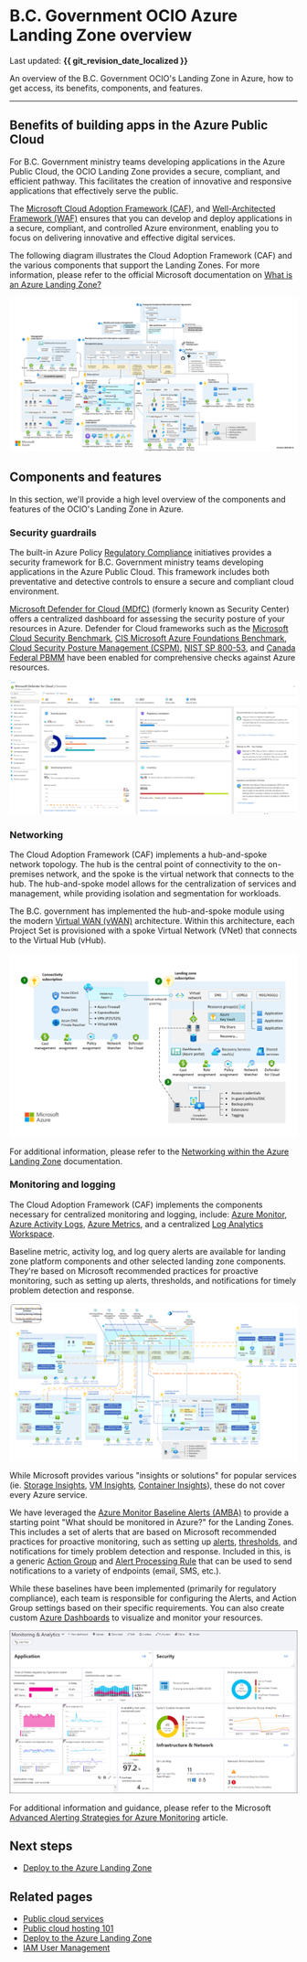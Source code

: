 # B.C. Government OCIO Azure Landing Zone overview

Last updated: **{{ git_revision_date_localized }}**

An overview of the B.C. Government OCIO's Landing Zone in Azure, how to get access, its benefits, components, and features.

---

## Benefits of building apps in the Azure Public Cloud

For B.C. Government ministry teams developing applications in the Azure Public Cloud, the OCIO Landing Zone provides a secure, compliant, and efficient pathway. This facilitates the creation of innovative and responsive applications that effectively serve the public.

The [Microsoft Cloud Adoption Framework (CAF)](https://learn.microsoft.com/en-us/azure/cloud-adoption-framework/overview), and [Well-Architected Framework (WAF)](https://learn.microsoft.com/en-us/azure/well-architected/what-is-well-architected-framework) ensures that you can develop and deploy applications in a secure, compliant, and controlled Azure environment, enabling you to focus on delivering innovative and effective digital services.

The following diagram illustrates the Cloud Adoption Framework (CAF) and the various components that support the Landing Zones. For more information, please refer to the official Microsoft documentation on [What is an Azure Landing Zone?](https://learn.microsoft.com/en-us/azure/cloud-adoption-framework/ready/landing-zone/)

[![Microsoft Azure Landing Zone Architecture](../images/azure-landing-zone-architecture-diagram-hub-spoke.svg "Microsoft Azure Landing Zone Architecture")](https://learn.microsoft.com/en-us/azure/cloud-adoption-framework/ready/enterprise-scale/media/azure-landing-zone-architecture-diagram-hub-spoke.svg#lightbox)

## Components and features

In this section, we'll provide a high level overview of the components and features of the OCIO's Landing Zone in Azure.

### Security guardrails

The built-in Azure Policy [Regulatory Compliance](https://learn.microsoft.com/en-us/azure/governance/policy/samples/built-in-initiatives#regulatory-compliance) initiatives provides a security framework for B.C. Government ministry teams developing applications in the Azure Public Cloud. This framework includes both preventative and detective controls to ensure a secure and compliant cloud environment.

[Microsoft Defender for Cloud (MDfC)](https://learn.microsoft.com/en-us/azure/defender-for-cloud/defender-for-cloud-introduction) (formerly known as Security Center) offers a centralized dashboard for assessing the security posture of your resources in Azure. Defender for Cloud frameworks such as the [Microsoft Cloud Security Benchmark](https://learn.microsoft.com/en-us/security/benchmark/azure/overview), [CIS Microsoft Azure Foundations Benchmark](https://learn.microsoft.com/en-us/azure/governance/policy/samples/cis-azure-2-0-0), [Cloud Security Posture Management (CSPM)](https://learn.microsoft.com/en-us/azure/defender-for-cloud/concept-cloud-security-posture-management), [NIST SP 800-53](https://learn.microsoft.com/en-us/azure/governance/policy/samples/nist-sp-800-53-r5), and [Canada Federal PBMM](https://learn.microsoft.com/en-us/azure/governance/policy/samples/canada-federal-pbmm) have been enabled for comprehensive checks against Azure resources.

[![Defender for Cloud Overview](../images/defender-for-cloud-overview.png "Defender for Cloud Overview")](https://learn.microsoft.com/en-us/azure/reusable-content/ce-skilling/azure/media/defender-for-cloud/overview.png#lightbox)

### Networking

The Cloud Adoption Framework (CAF) implements a hub-and-spoke network topology. The hub is the central point of connectivity to the on-premises network, and the spoke is the virtual network that connects to the hub. The hub-and-spoke model allows for the centralization of services and management, while providing isolation and segmentation for workloads.

The B.C. government has implemented the hub-and-spoke module using the modern [Virtual WAN (vWAN)](https://learn.microsoft.com/en-us/azure/virtual-wan/virtual-wan-about) architecture. Within this architecture, each Project Set is provisioned with a spoke Virtual Network (VNet) that connects to the Virtual Hub (vHub).

[![Virtual WAN Network Topology](../images/virtual-wan-topology.png "Virtual WAN Network Topology")](https://learn.microsoft.com/en-us/azure/cloud-adoption-framework/ready/azure-best-practices/media/virtual-wan-topology.png#lightbox)

For additional information, please refer to the [Networking within the Azure Landing Zone](../design-build-deploy/networking.md) documentation.

### Monitoring and logging

The Cloud Adoption Framework (CAF) implements the components necessary for centralized monitoring and logging, include: [Azure Monitor](https://learn.microsoft.com/en-us/azure/azure-monitor/overview), [Azure Activity Logs](https://learn.microsoft.com/en-us/azure/azure-monitor/essentials/activity-log-insights), [Azure Metrics](https://learn.microsoft.com/en-us/azure/azure-monitor/essentials/data-platform-metrics), and a centralized [Log Analytics Workspace](https://learn.microsoft.com/en-us/azure/azure-monitor/logs/log-analytics-workspace-overview).

Baseline metric, activity log, and log query alerts are available for landing zone platform components and other selected landing zone components. They're based on Microsoft recommended practices for proactive monitoring, such as setting up alerts, thresholds, and notifications for timely problem detection and response.

[![Azure Monitor Baseline Alerts](../images/azure-monitor-baseline-alerts-policy-initiative-flow.svg "Azure Monitor Baseline Alerts")](https://learn.microsoft.com/en-us/azure/cloud-adoption-framework/ready/landing-zone/design-area/media/azure-monitor-baseline-alerts-policy-initiative-flow.svg#lightbox)

While Microsoft provides various "insights or solutions" for popular services (ie. [Storage Insights](https://learn.microsoft.com/en-us/azure/storage/common/storage-insights-overview), [VM Insights](https://learn.microsoft.com/en-us/azure/azure-monitor/vm/vminsights-overview), [Container Insights](https://learn.microsoft.com/en-us/azure/azure-monitor/containers/container-insights-overview)), these do not cover every Azure service.

We have leveraged the [Azure Monitor Baseline Alerts (AMBA)](https://azure.github.io/azure-monitor-baseline-alerts/welcome/) to provide a starting point "What should be monitored in Azure?" for the Landing Zones. This includes a set of alerts that are based on Microsoft recommended practices for proactive monitoring, such as setting up [alerts](https://learn.microsoft.com/en-us/azure/azure-monitor/alerts/alerts-overview), [thresholds](https://learn.microsoft.com/en-us/azure/azure-monitor/alerts/alerts-dynamic-thresholds), and notifications for timely problem detection and response. Included in this, is a generic [Action Group](https://learn.microsoft.com/en-us/azure/azure-monitor/alerts/action-groups) and [Alert Processing Rule](https://learn.microsoft.com/en-us/azure/azure-monitor/alerts/alerts-processing-rules?tabs=portal) that can be used to send notifications to a variety of endpoints (email, SMS, etc.).

While these baselines have been implemented (primarily for regulatory compliance), each team is responsible for configuring the Alerts, and Action Group settings based on their specific requirements. You can also create custom [Azure Dashboards](https://learn.microsoft.com/en-us/azure/azure-portal/azure-portal-dashboards) to visualize and monitor your resources.

[![Azure Monitor Dashboard](../images/azure-monitor-dashboard-example.png "Azure Monitor Dashboard")](https://learn.microsoft.com/en-us/azure/azure-monitor/media/visualizations/dashboard.png)

For additional information and guidance, please refer to the Microsoft [Advanced Alerting Strategies for Azure Monitoring](https://techcommunity.microsoft.com/blog/startupsatmicrosoftblog/advanced-alerting-strategies-for-azure-monitoring/4268698) article.

## Next steps

- [Deploy to the Azure Landing Zone](../design-build-deploy/deploy-to-the-azure-landing-zone.md)

## Related pages

- [Public cloud services](https://digital.gov.bc.ca/cloud/services/public)
- [Public cloud hosting 101](https://digital.gov.bc.ca/cloud/services/public/intro/)
- [Deploy to the Azure Landing Zone](../design-build-deploy/deploy-to-the-azure-landing-zone.md)
- [IAM User Management](../design-build-deploy/user-management.md)
